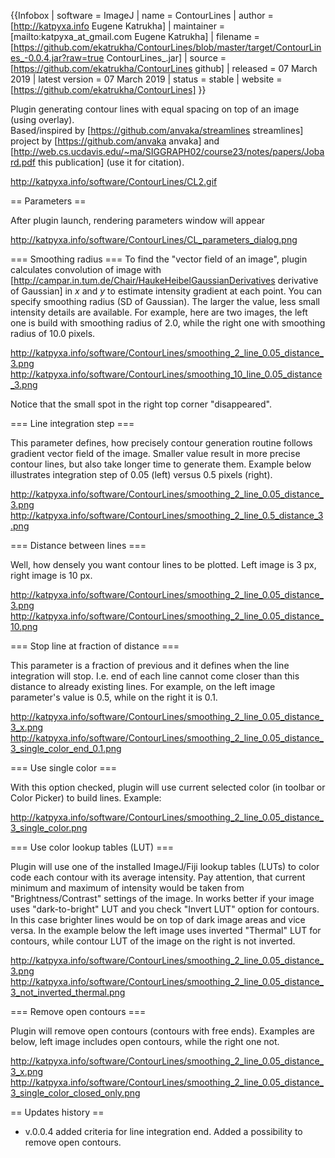 {{Infobox
| software               = ImageJ
| name                   = ContourLines
| author                 = [http://katpyxa.info Eugene Katrukha]
| maintainer             = [mailto:katpyxa_at_gmail.com Eugene Katrukha]
| filename               = [https://github.com/ekatrukha/ContourLines/blob/master/target/ContourLines_-0.0.4.jar?raw=true ContourLines_.jar]
| source                 = [https://github.com/ekatrukha/ContourLines github]
| released               = 07 March 2019
| latest version         = 07 March 2019
| status                 = stable 
| website                = [https://github.com/ekatrukha/ContourLines]
}}

Plugin generating contour lines with equal spacing on top of an image (using overlay).  
Based/inspired by [https://github.com/anvaka/streamlines streamlines] project by [https://github.com/anvaka anvaka] and [http://web.cs.ucdavis.edu/~ma/SIGGRAPH02/course23/notes/papers/Jobard.pdf this publication] (use it for citation).
   
http://katpyxa.info/software/ContourLines/CL2.gif

== Parameters ==

After plugin launch, rendering parameters window will appear  

http://katpyxa.info/software/ContourLines/CL_parameters_dialog.png

=== Smoothing radius ===
To find the "vector field of an image", plugin calculates convolution of image with [http://campar.in.tum.de/Chair/HaukeHeibelGaussianDerivatives derivative of Gaussian] in *x* and *y* to estimate intensity gradient at each point. You can specify smoothing radius (SD of Gaussian). The larger the value, less small intensity details are available. For example, here are two images, the left one is build with smoothing radius of 2.0, while the right one with smoothing radius of 10.0 pixels.

http://katpyxa.info/software/ContourLines/smoothing_2_line_0.05_distance_3.png http://katpyxa.info/software/ContourLines/smoothing_10_line_0.05_distance_3.png  

Notice that the small spot in the right top corner "disappeared".

=== Line integration step ===

This parameter defines, how precisely contour generation routine follows gradient vector field of the image. Smaller value result in more precise contour lines, but also take longer time to generate them. Example below illustrates integration step of 0.05 (left) versus 0.5 pixels (right).

http://katpyxa.info/software/ContourLines/smoothing_2_line_0.05_distance_3.png http://katpyxa.info/software/ContourLines/smoothing_2_line_0.5_distance_3.png 

=== Distance between lines ===

Well, how densely you want contour lines to be plotted. Left image is 3 px, right image is 10 px.

http://katpyxa.info/software/ContourLines/smoothing_2_line_0.05_distance_3.png http://katpyxa.info/software/ContourLines/smoothing_2_line_0.05_distance_10.png 

=== Stop line at fraction of distance ===

This parameter is a fraction of previous and it defines when the line integration will stop. I.e. end of each line cannot come closer than this distance to already existing lines. For example, on the left image parameter's value is 0.5, while on the right it is 0.1.  

http://katpyxa.info/software/ContourLines/smoothing_2_line_0.05_distance_3_x.png
http://katpyxa.info/software/ContourLines/smoothing_2_line_0.05_distance_3_single_color_end_0.1.png 

=== Use single color ===

With this option checked, plugin will use current selected color (in toolbar or Color Picker) to build lines. Example:

http://katpyxa.info/software/ContourLines/smoothing_2_line_0.05_distance_3_single_color.png 

=== Use color lookup tables (LUT) ===

Plugin will use one of the installed ImageJ/Fiji lookup tables (LUTs) to color code each contour with its average intensity. Pay attention, that current minimum and maximum of intensity would be taken from "Brightness/Contrast" settings of the image. In works better if your image uses "dark-to-bright" LUT and you check "Invert LUT" option for contours. In this case brighter lines would be on top of dark image areas and vice versa. In the example below the left image uses inverted "Thermal" LUT for contours, while contour LUT of the image on the right is not inverted.

http://katpyxa.info/software/ContourLines/smoothing_2_line_0.05_distance_3.png http://katpyxa.info/software/ContourLines/smoothing_2_line_0.05_distance_3_not_inverted_thermal.png 

=== Remove open contours ===

Plugin will remove open contours (contours with free ends). Examples are below, left image includes open contours, while the right one not.

http://katpyxa.info/software/ContourLines/smoothing_2_line_0.05_distance_3_x.png
http://katpyxa.info/software/ContourLines/smoothing_2_line_0.05_distance_3_single_color_closed_only.png


== Updates history ==

* v.0.0.4 added criteria for line integration end. Added a possibility to remove open contours.
